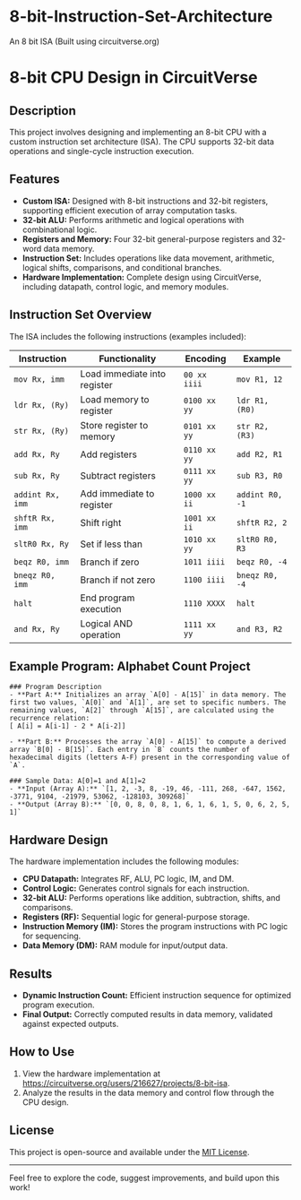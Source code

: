 # 8-bit-Instruction-Set-Architecture
An 8 bit ISA (Built using circuitverse.org)

# 8-bit CPU Design in CircuitVerse

## Description
This project involves designing and implementing an 8-bit CPU with a custom instruction set architecture (ISA). The CPU supports 32-bit data operations and single-cycle instruction execution.

## Features
- **Custom ISA:** Designed with 8-bit instructions and 32-bit registers, supporting efficient execution of array computation tasks.
- **32-bit ALU:** Performs arithmetic and logical operations with combinational logic.
- **Registers and Memory:** Four 32-bit general-purpose registers and 32-word data memory.
- **Instruction Set:** Includes operations like data movement, arithmetic, logical shifts, comparisons, and conditional branches.
- **Hardware Implementation:** Complete design using CircuitVerse, including datapath, control logic, and memory modules.

## Instruction Set Overview
The ISA includes the following instructions (examples included):

| Instruction | Functionality                | Encoding   | Example                |
|-------------|------------------------------|------------|------------------------|
| `mov Rx, imm` | Load immediate into register | `00 xx iiii` | `mov R1, 12`       |
| `ldr Rx, (Ry)` | Load memory to register     | `0100 xx yy` | `ldr R1, (R0)`     |
| `str Rx, (Ry)` | Store register to memory    | `0101 xx yy` | `str R2, (R3)`     |
| `add Rx, Ry`   | Add registers              | `0110 xx yy` | `add R2, R1`        |
| `sub Rx, Ry`   | Subtract registers         | `0111 xx yy` | `sub R3, R0`        |
| `addint Rx, imm` | Add immediate to register | `1000 xx ii` | `addint R0, -1`    |
| `shftR Rx, imm` | Shift right                | `1001 xx ii` | `shftR R2, 2`      |
| `sltR0 Rx, Ry` | Set if less than           | `1010 xx yy` | `sltR0 R0, R3`      |
| `beqz R0, imm` | Branch if zero             | `1011 iiii` | `beqz R0, -4`        |
| `bneqz R0, imm`| Branch if not zero         | `1100 iiii` | `bneqz R0, -4`       |
| `halt`         | End program execution      | `1110 XXXX` | `halt`               |
| `and Rx, Ry`   | Logical AND operation      | `1111 xx yy` | `and R3, R2`        |

## Example Program: Alphabet Count Project
    ### Program Description
    - **Part A:** Initializes an array `A[0] - A[15]` in data memory. The first two values, `A[0]` and `A[1]`, are set to specific numbers. The remaining values, `A[2]` through `A[15]`, are calculated using the       recurrence relation:  
    [ A[i] = A[i-1] - 2 * A[i-2]]
    
    - **Part B:** Processes the array `A[0] - A[15]` to compute a derived array `B[0] - B[15]`. Each entry in `B` counts the number of hexadecimal digits (letters A-F) present in the corresponding value of `A`.
    
    ### Sample Data: A[0]=1 and A[1]=2
    - **Input (Array A):** `[1, 2, -3, 8, -19, 46, -111, 268, -647, 1562, -3771, 9104, -21979, 53062, -128103, 309268]`
    - **Output (Array B):** `[0, 0, 8, 0, 8, 1, 6, 1, 6, 1, 5, 0, 6, 2, 5, 1]`

## Hardware Design
The hardware implementation includes the following modules:
- **CPU Datapath:** Integrates RF, ALU, PC logic, IM, and DM.
- **Control Logic:** Generates control signals for each instruction.
- **32-bit ALU:** Performs operations like addition, subtraction, shifts, and comparisons.
- **Registers (RF):** Sequential logic for general-purpose storage.
- **Instruction Memory (IM):** Stores the program instructions with PC logic for sequencing.
- **Data Memory (DM):** RAM module for input/output data.

## Results
- **Dynamic Instruction Count:** Efficient instruction sequence for optimized program execution.
- **Final Output:** Correctly computed results in data memory, validated against expected outputs.

## How to Use
1. View the hardware implementation at https://circuitverse.org/users/216627/projects/8-bit-isa.
2. Analyze the results in the data memory and control flow through the CPU design.

## License
This project is open-source and available under the [MIT License](LICENSE).

---

Feel free to explore the code, suggest improvements, and build upon this work!
